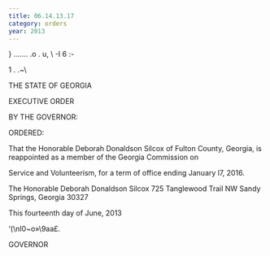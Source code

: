 ```yaml
---
title: 06.14.13.17
category: orders
year: 2013
---
```

  
  

} ....... .o .
u, \ -I 6 :-

1 .
\.~\

THE STATE OF GEORGIA

EXECUTIVE ORDER

BY THE GOVERNOR:

ORDERED:

That the Honorable Deborah Donaldson Silcox of Fulton County,
Georgia, is reappointed as a member of the Georgia Commission on

Service and Volunteerism, for a term of office ending January l7,
2016.

The Honorable Deborah Donaldson Silcox
725 Tanglewood Trail NW
Sandy Springs, Georgia 30327

This fourteenth day of June, 2013

‘(\nI0~o»\9aa£.

GOVERNOR

